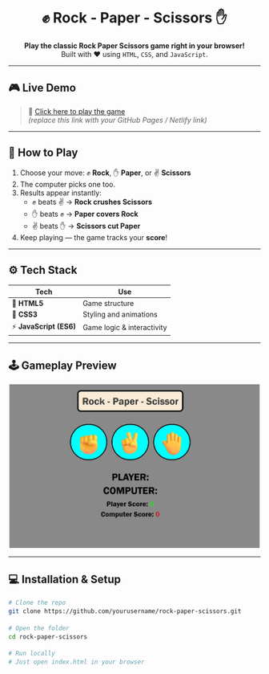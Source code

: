 <h1 align="center">✊ Rock - Paper - Scissors ✋</h1>

<p align="center">
  <b>Play the classic Rock Paper Scissors game right in your browser!</b><br>
  Built with ❤️ using <code>HTML</code>, <code>CSS</code>, and <code>JavaScript</code>.
</p>

---

## 🎮 Live Demo
> 🔗 [Click here to play the game](https://rock2scissorspaper.netlify.app/)  
*(replace this link with your GitHub Pages / Netlify link)*

---

## 🧩 How to Play

1. Choose your move: ✊ **Rock**, ✋ **Paper**, or ✌️ **Scissors**  
2. The computer picks one too.  
3. Results appear instantly:
   - ✊ beats ✌️ → **Rock crushes Scissors**
   - ✋ beats ✊ → **Paper covers Rock**
   - ✌️ beats ✋ → **Scissors cut Paper**
4. Keep playing — the game tracks your **score**!

---

## ⚙️ Tech Stack
| Tech | Use |
|------|-----|
| 🧱 **HTML5** | Game structure |
| 🎨 **CSS3** | Styling and animations |
| ⚡ **JavaScript (ES6)** | Game logic & interactivity |

---

## 🕹️ Gameplay Preview
<p align="center">
  <img src="e2f65d8a-99e5-4529-bef9-3cd3a53293da.jpeg" width="500" alt="Rock Paper Scissors Preview">
</p>

---

## 💻 Installation & Setup

```bash
# Clone the repo
git clone https://github.com/yourusername/rock-paper-scissors.git

# Open the folder
cd rock-paper-scissors

# Run locally
# Just open index.html in your browser
